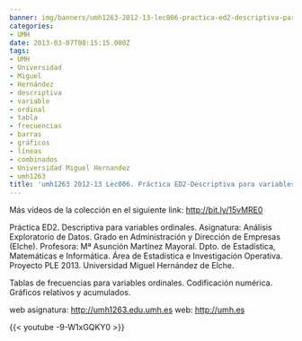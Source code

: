 ```yaml
---
banner: img/banners/umh1263-2012-13-lec006-practica-ed2-descriptiva-para-variables-ordinales.jpg
categories:
- UMH
date: 2013-03-07T08:15:15.000Z
tags:
- UMH
- Universidad
- Miguel
- Hernández
- descriptiva
- variable
- ordinal
- tabla
- frecuencias
- barras
- gráficos
- líneas
- combinados
- Universidad Miguel Hernandez
- umh1263
title: 'umh1263 2012-13 Lec006. Práctica ED2-Descriptiva para variables ordinales'
---
```


Más vídeos de la colección en el siguiente link: http://bit.ly/15vMRE0

Práctica ED2. Descriptiva para variables ordinales.
Asignatura: Análisis Exploratorio de Datos.
Grado en Administración y Dirección de Empresas (Elche).
Profesora: Mª Asunción Martínez Mayoral.
Dpto. de Estadística, Matemáticas e Informática.
Área de Estadística e Investigación Operativa.
Proyecto PLE 2013. Universidad Miguel Hernández de Elche.

Tablas de frecuencias para variables ordinales. Codificación numérica. Gráficos relativos y acumulados.

web asignatura: http://umh1263.edu.umh.es
web: http://umh.es

{{< youtube -9-W1xGQKY0 >}}
